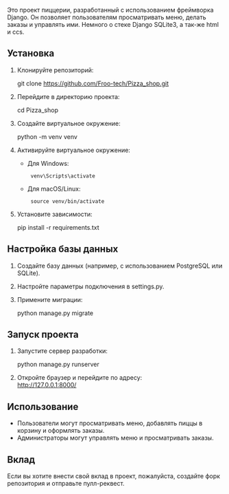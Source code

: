 Это проект пиццерии, разработанный с использованием фреймворка Django. Он позволяет пользователям просматривать меню, делать заказы и управлять ими.
Немного о стеке Django SQLite3, а так-же html и ccs.
## Установка

1. Клонируйте репозиторий:

      git clone https://github.com/Froo-tech/Pizza_shop.git
   

2. Перейдите в директорию проекта:

      cd Pizza_shop
   

3. Создайте виртуальное окружение:

      python -m venv venv
   

4. Активируйте виртуальное окружение:

   - Для Windows:

          venv\Scripts\activate
     

   - Для macOS/Linux:

          source venv/bin/activate
     

5. Установите зависимости:

      pip install -r requirements.txt
   

## Настройка базы данных

1. Создайте базу данных (например, с использованием PostgreSQL или SQLite).
2. Настройте параметры подключения в settings.py.
3. Примените миграции:

      python manage.py migrate
   

## Запуск проекта

1. Запустите сервер разработки:

      python manage.py runserver
   

2. Откройте браузер и перейдите по адресу:  
   http://127.0.0.1:8000/

## Использование

- Пользователи могут просматривать меню, добавлять пиццы в корзину и оформлять заказы.
- Администраторы могут управлять меню и просматривать заказы.

## Вклад

Если вы хотите внести свой вклад в проект, пожалуйста, создайте форк репозитория и отправьте пулл-реквест.

